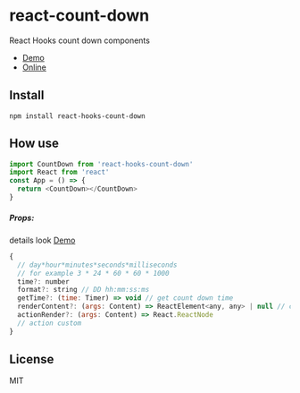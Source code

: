 # react-count-down
React Hooks count down components

* [Demo](https://flavour-yang.github.io/react-count-down/example)
* [Online](https://codesandbox.io/s/jmjc78)

## Install
```node
npm install react-hooks-count-down
```

## How use
```javascript
import CountDown from 'react-hooks-count-down'
import React from 'react'
const App = () => {
  return <CountDown></CountDown>
}
```
   


##### Props:

details look [Demo](#Demo)
```javascript
{
  // day*hour*minutes*seconds*milliseconds 
  // for example 3 * 24 * 60 * 60 * 1000
  time?: number 
  format?: string // DD hh:mm:ss:ms
  getTime?: (time: Timer) => void // get count down time
  renderContent?: (args: Content) => ReactElement<any, any> | null // custom render count down
  actionRender?: (args: Content) => React.ReactNode
  // action custom 
}
```
## License
MIT